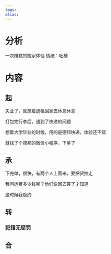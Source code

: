 ```yaml
---
tags: 
alias:
---
```

# 分析
一次槽糕的搬家体验
情绪：吐槽


# 内容
## 起
失业了，就想着退租回家去休息休息

打包完行李后，遇到了快递的问题

想着大学毕业的时候，用的是德邦快递，体验还不错

就找了个德邦的微信小程序，下单了
## 承
下完单，很快，有两个人上面来，要把货拉走

我问运费多少钱呢？他们说回去算了才知道

这时候我隐约
## 转
### 犯错无惩罚
## 合